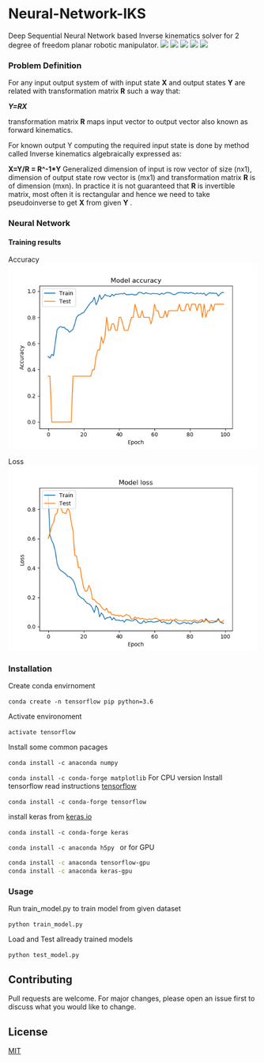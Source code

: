 # Neural-Network-IKS
Deep Sequential Neural Network based Inverse kinematics solver for 2 degree of freedom planar robotic manipulator. 
![](https://img.shields.io/github/stars/siddharthdeore/Neural-Network-IKS.svg) ![](https://img.shields.io/github/forks/siddharthdeore/Neural-Network-IKS.svg) ![](https://img.shields.io/github/tag/siddharthdeore/Neural-Network-IKS.svg) ![](https://img.shields.io/github/release/siddharthdeore/Neural-Network-IKS.svg) ![](https://img.shields.io/github/issues/siddharthdeore/Neural-Network-IKS.svg)

### Problem Definition

For any input output system of with input state **X** and output states **Y** are related with transformation matrix **R** such a way that:

***Y=RX*** 

transformation matrix **R** maps input vector to output vector also known as forward kinematics.

For known output Y computing the required input state is done by method called Inverse kinematics algebraically expressed as:

**X=Y/R = R^-1\*Y** 
Generalized dimension of input is row vector of size (nx1), dimension of output state row vector is (mx1) and transformation matrix **R** is of dimension (mxn). In practice it is not guaranteed that **R** is invertible matrix, most often it is rectangular and hence we need to take pseudoinverse to get **X** from given **Y** .

### Neural Network
#### Training results

Accuracy
![acc](/fig/acc.png)

Loss
![loss](/fig/loss.png)

### Installation
Create conda envirnoment

```conda create -n tensorflow pip python=3.6```

Activate environoment

```activate tensorflow```

Install some common pacages

```conda install -c anaconda numpy```

```conda install -c conda-forge matplotlib```
For CPU version
Install tensorflow read instructions [tensorflow](https://www.tensorflow.org/install)

```conda install -c conda-forge tensorflow ```

install keras from [keras.io](https://keras.io/#installation)

```conda install -c conda-forge keras ```

```conda install -c anaconda h5py ```
or for GPU
```sh
conda install -c anaconda tensorflow-gpu 
conda install -c anaconda keras-gpu 
```
### Usage
Run train_model.py to train model from given dataset

```python train_model.py```

Load and Test allready trained models

```python test_model.py```

## Contributing
Pull requests are welcome. For major changes, please open an issue first to discuss what you would like to change.
## License
[MIT](https://choosealicense.com/licenses/mit/)
